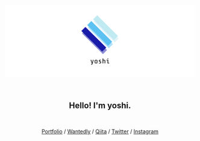 <br />

![](./icon/facebook_cover_photo_2.png)

<br />

<h2 align="center">Hello! I'm yoshi.</h2>

<br />

<p align="center">
  <a href='https://yoshi.fun'>Portfolio</a> /
  <a href='https://www.wantedly.com/users/136325101'>Wantedly</a> /
  <a href='https://qiita.com/yoshi1125hisa'>Qiita</a> /
  <a href='https://www.twitter.com/yoshi1125hisa'>Twitter</a> /
  <a href='https://www.instagram.com/yoshi1125hisa'>Instagram</a>
</p>

<br />

